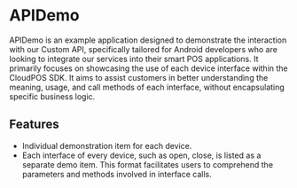 # APIDemo

APIDemo is an example application designed to demonstrate the interaction with our Custom API, specifically tailored for Android developers who are looking to integrate our services into their smart POS applications. 
It primarily focuses on showcasing the use of each device interface within the CloudPOS SDK. It aims to assist customers in better understanding the meaning, usage, and call methods of each interface, without encapsulating specific business logic.

## Features

- Individual demonstration item for each device.
- Each interface of every device, such as open, close, is listed as a separate demo item. This format facilitates users to comprehend the parameters and methods involved in interface calls.
